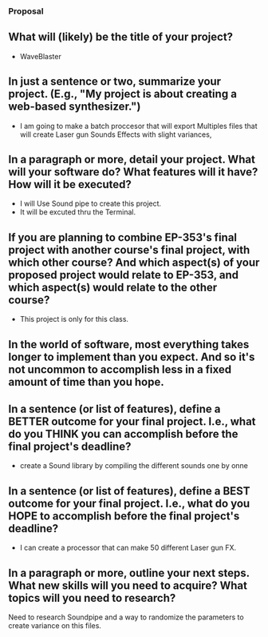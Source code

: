 ### Proposal
## What will (likely) be the title of your project?
  - WaveBlaster

## In just a sentence or two, summarize your project. (E.g., "My project is about creating a web-based synthesizer.")
  - I am going to make a batch proccesor that will export Multiples files that will create Laser gun Sounds Effects with slight variances, 


## In a paragraph or more, detail your project. What will your software do? What features will it have? How will it be executed?
  - I will Use Sound pipe to create this project.
  - It will be excuted thru the Terminal.

## If you are planning to combine EP-353's final project with another course's final project, with which other course? And which aspect(s) of your proposed project would relate to EP-353, and which aspect(s) would relate to the other course?
  - This project is only for this class.

## In the world of software, most everything takes longer to implement than you expect. And so it's not uncommon to accomplish less in a fixed amount of time than you hope.
## In a sentence (or list of features), define a BETTER outcome for your final project. I.e., what do you THINK you can accomplish before the final project's deadline?
 - create a Sound library by compiling the different sounds one by onne

## In a sentence (or list of features), define a BEST outcome for your final project. I.e., what do you HOPE to accomplish before the final project's deadline?
 - I can create a processor that can make 50 different Laser gun FX.

## In a paragraph or more, outline your next steps. What new skills will you need to acquire? What topics will you need to research?
Need to research Soundpipe and a way to randomize the parameters to create variance on this files. 